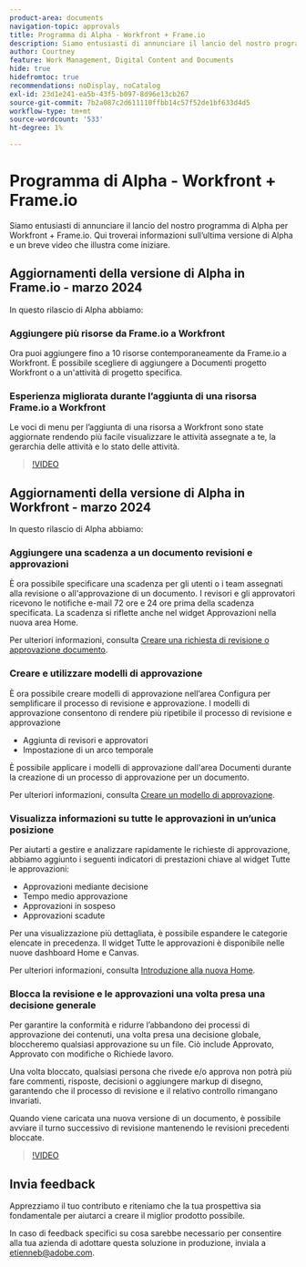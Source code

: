 ```yaml
---
product-area: documents
navigation-topic: approvals
title: Programma di Alpha - Workfront + Frame.io
description: Siamo entusiasti di annunciare il lancio del nostro programma di Alpha per Workfront + Frame.io. Qui troverai informazioni sull’ultima versione di Alpha e un breve video che illustra come iniziare.
author: Courtney
feature: Work Management, Digital Content and Documents
hide: true
hidefromtoc: true
recommendations: noDisplay, noCatalog
exl-id: 23d1e241-ea5b-43f5-b097-8d96e13cb267
source-git-commit: 7b2a087c2d611110ffbb14c57f52de1bf633d4d5
workflow-type: tm+mt
source-wordcount: '533'
ht-degree: 1%

---
```


# Programma di Alpha - Workfront + Frame.io

Siamo entusiasti di annunciare il lancio del nostro programma di Alpha per Workfront + Frame.io. Qui troverai informazioni sull’ultima versione di Alpha e un breve video che illustra come iniziare.

## Aggiornamenti della versione di Alpha in Frame.io - marzo 2024

In questo rilascio di Alpha abbiamo:

### Aggiungere più risorse da Frame.io a Workfront

Ora puoi aggiungere fino a 10 risorse contemporaneamente da Frame.io a Workfront. È possibile scegliere di aggiungere a Documenti progetto Workfront o a un&#39;attività di progetto specifica.

### Esperienza migliorata durante l’aggiunta di una risorsa Frame.io a Workfront

Le voci di menu per l’aggiunta di una risorsa a Workfront sono state aggiornate rendendo più facile visualizzare le attività assegnate a te, la gerarchia delle attività e lo stato delle attività.

>[!VIDEO](https://video.tv.adobe.com/v/3428213/)

## Aggiornamenti della versione di Alpha in Workfront - marzo 2024

In questo rilascio di Alpha abbiamo:

### Aggiungere una scadenza a un documento revisioni e approvazioni

È ora possibile specificare una scadenza per gli utenti o i team assegnati alla revisione o all&#39;approvazione di un documento. I revisori e gli approvatori ricevono le notifiche e-mail 72 ore e 24 ore prima della scadenza specificata. La scadenza si riflette anche nel widget Approvazioni nella nuova area Home.

Per ulteriori informazioni, consulta [Creare una richiesta di revisione o approvazione documento](/help/quicksilver/review-and-approve-work/document-reviews-and-approvals/manage-document-approvals/create-a-document-approval.md).

### Creare e utilizzare modelli di approvazione

È ora possibile creare modelli di approvazione nell’area Configura per semplificare il processo di revisione e approvazione. I modelli di approvazione consentono di rendere più ripetibile il processo di revisione e approvazione

* Aggiunta di revisori e approvatori
* Impostazione di un arco temporale

È possibile applicare i modelli di approvazione dall&#39;area Documenti durante la creazione di un processo di approvazione per un documento.

Per ulteriori informazioni, consulta [Creare un modello di approvazione](/help/quicksilver/review-and-approve-work/document-reviews-and-approvals/manage-document-approvals/create-approval-template.md).

### Visualizza informazioni su tutte le approvazioni in un’unica posizione

Per aiutarti a gestire e analizzare rapidamente le richieste di approvazione, abbiamo aggiunto i seguenti indicatori di prestazioni chiave al widget Tutte le approvazioni:

* Approvazioni mediante decisione
* Tempo medio approvazione
* Approvazioni in sospeso
* Approvazioni scadute

Per una visualizzazione più dettagliata, è possibile espandere le categorie elencate in precedenza. Il widget Tutte le approvazioni è disponibile nelle nuove dashboard Home e Canvas.

Per ulteriori informazioni, consulta [Introduzione alla nuova Home](/help/quicksilver/workfront-basics/using-home/new-home/get-started-with-new-home.md).

### Blocca la revisione e le approvazioni una volta presa una decisione generale

Per garantire la conformità e ridurre l’abbandono dei processi di approvazione dei contenuti, una volta presa una decisione globale, bloccheremo qualsiasi approvazione su un file. Ciò include Approvato, Approvato con modifiche o Richiede lavoro.

Una volta bloccato, qualsiasi persona che rivede e/o approva non potrà più fare commenti, risposte, decisioni o aggiungere markup di disegno, garantendo che il processo di revisione e il relativo controllo rimangano invariati.

Quando viene caricata una nuova versione di un documento, è possibile avviare il turno successivo di revisione mantenendo le revisioni precedenti bloccate.

>[!VIDEO](https://video.tv.adobe.com/v/3428179/)


## Invia feedback

Apprezziamo il tuo contributo e riteniamo che la tua prospettiva sia fondamentale per aiutarci a creare il miglior prodotto possibile.

In caso di feedback specifici su cosa sarebbe necessario per consentire alla tua azienda di adottare questa soluzione in produzione, inviala a [etienneb@adobe.com](mailto:etienneb@adobe.com).
